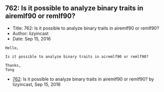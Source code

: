 ## 762: Is it possible to analyze binary traits in airemlf90 or remlf90?

- Title: 762: Is it possible to analyze binary traits in airemlf90 or remlf90?
- Author: lizyincast
- Date: Sep 15, 2016
```
Hello,

Is it possible to analyze binary traits in airemlf90 or remlf90?

Thanks,
Tong
```

- [762](0762.md): Is it possible to analyze binary traits in airemlf90 or remlf90? by lizyincast, Sep 15, 2016
